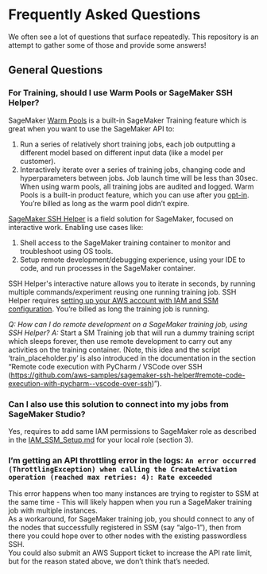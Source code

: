 # Frequently Asked Questions

We often see a lot of questions that surface repeatedly. This repository is an attempt to gather some of those and provide some answers!

## General Questions

### For Training, should I use Warm Pools or SageMaker SSH Helper?

SageMaker [Warm Pools](https://docs.aws.amazon.com/sagemaker/latest/dg/train-warm-pools.html) is a built-in SageMaker Training feature which is great when you want to use the SageMaker API to:
  1. Run a series of relatively short training jobs, each job outputting a different model based on different input data (like a model per customer).
  2. Interactively iterate over a series of training jobs, changing code and hyperparameters between jobs. Job launch time will be less than 30sec. When using warm pools, all training jobs are audited and logged. Warm Pools is a built-in product feature, which you can use after you [opt-in](https://docs.aws.amazon.com/sagemaker/latest/dg/train-warm-pools.html#train-warm-pools-resource-limits). You’re billed as long as the warm pool didn’t expire.

[SageMaker SSH Helper](https://github.com/aws-samples/sagemaker-ssh-helper) is a field solution for SageMaker, focused on interactive work. Enabling use cases like: 

 1. Shell access to the SageMaker training container to monitor and troubleshoot using OS tools. 
 2. Setup remote development/debugging experience, using your IDE to code, and run processes in the SageMaker container. 

SSH Helper's interactive nature allows you to iterate in seconds, by running multiple commands/experiment reusing one running training job. SSH Helper requires [setting up your AWS account with IAM and SSM configuration](https://github.com/aws-samples/sagemaker-ssh-helper/blob/main/IAM_SSM_Setup.md). You’re billed as long the training job is running. 

*Q: How can I do remote development on a SageMaker training job, using SSH Helper?*
*A:* Start a SM Training job that will run a dummy training script which sleeps forever, then use remote development to carry out any activities on the training container. (Note, this idea and the script ‘train_placeholder.py’ is also introduced in the documentation in the section “Remote code execution with PyCharm / VSCode over SSH (https://github.com/aws-samples/sagemaker-ssh-helper#remote-code-execution-with-pycharm--vscode-over-ssh)”).

### Can I also use this solution to connect into my jobs from SageMaker Studio?

Yes, requires to add same IAM permissions to SageMaker role as described in the [IAM_SSM_Setup.md](https://github.com/aws-samples/sagemaker-ssh-helper/blob/main/IAM_SSM_Setup.md) for your local role (section 3).

### I’m getting an API throttling error in the logs: `An error occurred (ThrottlingException) when calling the CreateActivation operation (reached max retries: 4): Rate exceeded`

This error happens when too many instances are trying to register to SSM at the same time - This will likely happen when you run a SageMaker training job with multiple instances.  
As a workaround, for SageMaker training job, you should connect to any of the nodes that successfully registered in SSM (say “algo-1”), then from there you could hope over to other nodes with the existing passwordless SSH.  
You could also submit an AWS Support ticket to increase the API rate limit, but for the reason stated above, we don’t think that’s needed.

